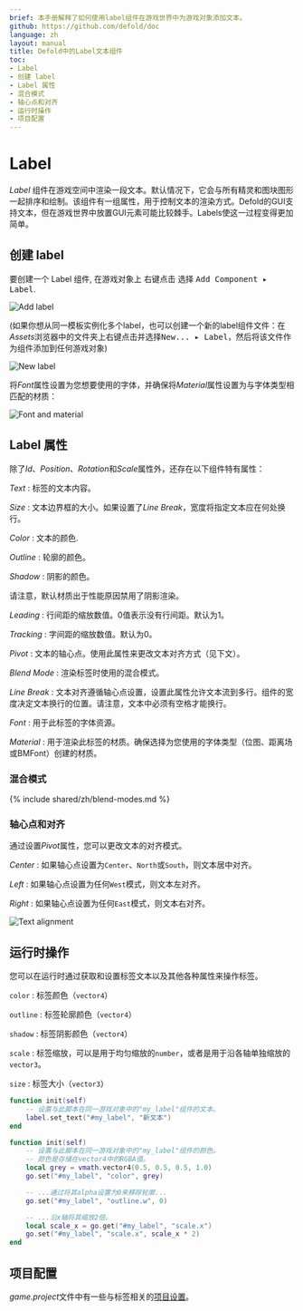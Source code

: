 ```yaml
---
brief: 本手册解释了如何使用label组件在游戏世界中为游戏对象添加文本。
github: https://github.com/defold/doc
language: zh
layout: manual
title: Defold中的Label文本组件
toc:
- Label
- 创建 label
- Label 属性
- 混合模式
- 轴心点和对齐
- 运行时操作
- 项目配置
---
```


# Label

*Label* 组件在游戏空间中渲染一段文本。默认情况下，它会与所有精灵和图块图形一起排序和绘制。该组件有一组属性，用于控制文本的渲染方式。Defold的GUI支持文本，但在游戏世界中放置GUI元素可能比较棘手。Labels使这一过程变得更加简单。

## 创建 label

要创建一个 Label 组件, 在游戏对象上 <kbd>右键点击</kbd> 选择 <kbd>Add Component ▸ Label</kbd>.

![Add label](/manuals/images/label/add_label.png)

(如果你想从同一模板实例化多个label，也可以创建一个新的label组件文件：在*Assets*浏览器中的文件夹上<kbd>右键点击</kbd>并选择<kbd>New... ▸ Label</kbd>，然后将该文件作为组件添加到任何游戏对象)

![New label](/manuals/images/label/label.png)

将*Font*属性设置为您想要使用的字体，并确保将*Material*属性设置为与字体类型相匹配的材质：

![Font and material](/manuals/images/label/font_material.png)

## Label 属性

除了*Id*、*Position*、*Rotation*和*Scale*属性外，还存在以下组件特有属性：

*Text*
: 标签的文本内容。

*Size*
: 文本边界框的大小。如果设置了*Line Break*，宽度将指定文本应在何处换行。

*Color*
: 文本的颜色.

*Outline*
: 轮廓的颜色。

*Shadow*
: 阴影的颜色。

<div class='sidenote' markdown='1'>
请注意，默认材质出于性能原因禁用了阴影渲染。
</div>

*Leading*
: 行间距的缩放数值。0值表示没有行间距。默认为1。

*Tracking*
: 字间距的缩放数值。默认为0。

*Pivot*
: 文本的轴心点。使用此属性来更改文本对齐方式（见下文）。

*Blend Mode*
: 渲染标签时使用的混合模式。

*Line Break*
: 文本对齐遵循轴心点设置，设置此属性允许文本流到多行。组件的宽度决定文本换行的位置。请注意，文本中必须有空格才能换行。

*Font*
: 用于此标签的字体资源。

*Material*
: 用于渲染此标签的材质。确保选择为您使用的字体类型（位图、距离场或BMFont）创建的材质。

### 混合模式
{% include shared/zh/blend-modes.md %}

### 轴心点和对齐

通过设置*Pivot*属性，您可以更改文本的对齐模式。

*Center*
: 如果轴心点设置为`Center`、`North`或`South`，则文本居中对齐。

*Left*
: 如果轴心点设置为任何`West`模式，则文本左对齐。

*Right*
: 如果轴心点设置为任何`East`模式，则文本右对齐。

![Text alignment](/manuals/images/label/align.png)

## 运行时操作

您可以在运行时通过获取和设置标签文本以及其他各种属性来操作标签。

`color`
: 标签颜色（`vector4`）

`outline`
: 标签轮廓颜色（`vector4`）

`shadow`
: 标签阴影颜色（`vector4`）

`scale`
: 标签缩放，可以是用于均匀缩放的`number`，或者是用于沿各轴单独缩放的`vector3`。

`size`
: 标签大小（`vector3`）

```lua
function init(self)
    -- 设置与此脚本在同一游戏对象中的"my_label"组件的文本。
    label.set_text("#my_label", "新文本")
end
```

```lua
function init(self)
    -- 设置与此脚本在同一游戏对象中的"my_label"组件的颜色。
    -- 颜色是存储在vector4中的RGBA值。
    local grey = vmath.vector4(0.5, 0.5, 0.5, 1.0)
    go.set("#my_label", "color", grey)

    -- ...通过将其alpha设置为0来移除轮廓...
    go.set("#my_label", "outline.w", 0)

    -- ...沿x轴将其缩放2倍。
    local scale_x = go.get("#my_label", "scale.x")
    go.set("#my_label", "scale.x", scale_x * 2)
end
```

## 项目配置

*game.project*文件中有一些与标签相关的[项目设置](/zh/manuals/project-settings#label)。